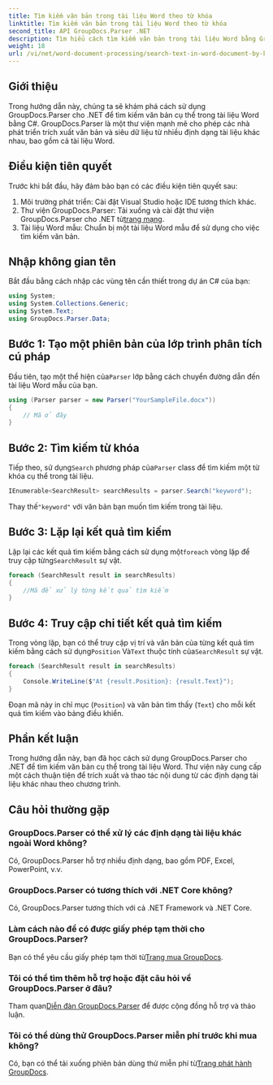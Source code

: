 ```yaml
---
title: Tìm kiếm văn bản trong tài liệu Word theo từ khóa
linktitle: Tìm kiếm văn bản trong tài liệu Word theo từ khóa
second_title: API GroupDocs.Parser .NET
description: Tìm hiểu cách tìm kiếm văn bản trong tài liệu Word bằng GroupDocs.Parser cho .NET. Trích xuất các từ khóa cụ thể một cách hiệu quả.
weight: 18
url: /vi/net/word-document-processing/search-text-in-word-document-by-keyword/
---
```

## Giới thiệu
Trong hướng dẫn này, chúng ta sẽ khám phá cách sử dụng GroupDocs.Parser cho .NET để tìm kiếm văn bản cụ thể trong tài liệu Word bằng C#. GroupDocs.Parser là một thư viện mạnh mẽ cho phép các nhà phát triển trích xuất văn bản và siêu dữ liệu từ nhiều định dạng tài liệu khác nhau, bao gồm cả tài liệu Word.
## Điều kiện tiên quyết
Trước khi bắt đầu, hãy đảm bảo bạn có các điều kiện tiên quyết sau:
1. Môi trường phát triển: Cài đặt Visual Studio hoặc IDE tương thích khác.
2.  Thư viện GroupDocs.Parser: Tải xuống và cài đặt thư viện GroupDocs.Parser cho .NET từ[trang mạng](https://releases.groupdocs.com/parser/net/).
3. Tài liệu Word mẫu: Chuẩn bị một tài liệu Word mẫu để sử dụng cho việc tìm kiếm văn bản.

## Nhập không gian tên
Bắt đầu bằng cách nhập các vùng tên cần thiết trong dự án C# của bạn:
```csharp
using System;
using System.Collections.Generic;
using System.Text;
using GroupDocs.Parser.Data;
```
## Bước 1: Tạo một phiên bản của lớp trình phân tích cú pháp
 Đầu tiên, tạo một thể hiện của`Parser` lớp bằng cách chuyển đường dẫn đến tài liệu Word mẫu của bạn.
```csharp
using (Parser parser = new Parser("YourSampleFile.docx"))
{
    // Mã ở đây
}
```
## Bước 2: Tìm kiếm từ khóa
 Tiếp theo, sử dụng`Search` phương pháp của`Parser` class để tìm kiếm một từ khóa cụ thể trong tài liệu.
```csharp
IEnumerable<SearchResult> searchResults = parser.Search("keyword");
```
 Thay thế`"keyword"` với văn bản bạn muốn tìm kiếm trong tài liệu.
## Bước 3: Lặp lại kết quả tìm kiếm
 Lặp lại các kết quả tìm kiếm bằng cách sử dụng một`foreach` vòng lặp để truy cập từng`SearchResult` sự vật.
```csharp
foreach (SearchResult result in searchResults)
{
    //Mã để xử lý từng kết quả tìm kiếm
}
```
## Bước 4: Truy cập chi tiết kết quả tìm kiếm
 Trong vòng lặp, bạn có thể truy cập vị trí và văn bản của từng kết quả tìm kiếm bằng cách sử dụng`Position` Và`Text` thuộc tính của`SearchResult` sự vật.
```csharp
foreach (SearchResult result in searchResults)
{
    Console.WriteLine($"At {result.Position}: {result.Text}");
}
```
Đoạn mã này in chỉ mục (`Position`) và văn bản tìm thấy (`Text`) cho mỗi kết quả tìm kiếm vào bảng điều khiển.

## Phần kết luận
Trong hướng dẫn này, bạn đã học cách sử dụng GroupDocs.Parser cho .NET để tìm kiếm văn bản cụ thể trong tài liệu Word. Thư viện này cung cấp một cách thuận tiện để trích xuất và thao tác nội dung từ các định dạng tài liệu khác nhau theo chương trình.

## Câu hỏi thường gặp
### GroupDocs.Parser có thể xử lý các định dạng tài liệu khác ngoài Word không?
Có, GroupDocs.Parser hỗ trợ nhiều định dạng, bao gồm PDF, Excel, PowerPoint, v.v.
### GroupDocs.Parser có tương thích với .NET Core không?
Có, GroupDocs.Parser tương thích với cả .NET Framework và .NET Core.
### Làm cách nào để có được giấy phép tạm thời cho GroupDocs.Parser?
 Bạn có thể yêu cầu giấy phép tạm thời từ[Trang mua GroupDocs](https://purchase.groupdocs.com/temporary-license/).
### Tôi có thể tìm thêm hỗ trợ hoặc đặt câu hỏi về GroupDocs.Parser ở đâu?
 Tham quan[Diễn đàn GroupDocs.Parser](https://forum.groupdocs.com/c/parser/17) để được cộng đồng hỗ trợ và thảo luận.
### Tôi có thể dùng thử GroupDocs.Parser miễn phí trước khi mua không?
 Có, bạn có thể tải xuống phiên bản dùng thử miễn phí từ[Trang phát hành GroupDocs](https://releases.groupdocs.com/).